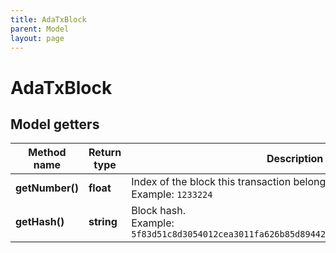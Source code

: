 ```yaml
---
title: AdaTxBlock
parent: Model
layout: page
---
```


# AdaTxBlock

## Model getters

Method name | Return type | Description | Notes
------------ | ------------- | ------------- | -------------
**getNumber()** | **float** | Index of the block this transaction belongs to. <br>Example: `1233224` | [optional]
**getHash()** | **string** | Block hash. <br>Example: `5f83d51c8d3054012cea3011fa626b85d89442788721afd60719ab1f9ab8f78a` | [optional]

